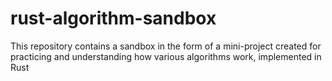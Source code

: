 # rust-algorithm-sandbox
 This repository contains a sandbox in the form of a mini-project created for practicing and understanding how various algorithms work, implemented in Rust

